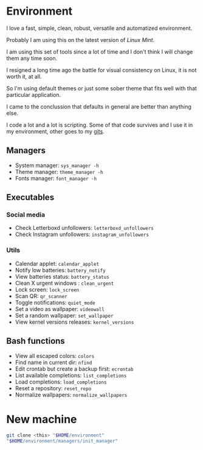 # Environment

I love a fast, simple, clean, robust, versatile and automatized environment.

Probably I am using this on the latest version of _Linux Mint_.

I am using this set of tools since a lot of time and I don't think I will change them any time soon.

I resigned a long time ago the battle for visual consistency on Linux, it is not worth it, at all.

So I'm using default themes or just some sober theme that fits well with that particular application.

I came to the conclussion that defaults in general are better than anything else.

I code a lot and a lot is scripting. Some of that code survives and I use it in my environment, other goes to my [gits](https://gist.github.com/pablos123).

## Managers

- System manager: `sys_manager -h`
- Theme manager: `theme_manager -h`
- Fonts manager: `font_manager -h`

## Executables

### Social media

- Check Letterboxd unfollowers: `letterboxd_unfollowers`
- Check Instagram unfollowers: `instagram_unfollowers`

### Utils

- Calendar applet: `calendar_applet`
- Notify low batteries: `battery_notify`
- View batteries status: `battery_status`
- Clean X urgent windows : `clean_urgent`
- Lock screen: `lock_screen`
- Scan QR: `qr_scanner`
- Toggle notifications: `quiet_mode`
- Set a video as wallpaper: `videowall`
- Set a random wallpaper: `set_wallpaper`
- View kernel versions releases: `kernel_versions`

## Bash functions

- View all escaped colors: `colors`
- Find name in current dir: `nfind`
- Edit crontab but create a backup first: `ecrontab`
- List available completions: `list_completions`
- Load completions: `load_completions`
- Reset a repository: `reset_repo`
- Normalize wallpapers: `normalize_wallpapers`

# New machine

```bash
git clone <this> "$HOME/environment"
"$HOME/environment/managers/init_manager"
```
